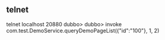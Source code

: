 ## telnet
telnet localhost 20880
dubbo> 
dubbo> invoke com.test.DemoService.queryDemoPageList({"id":"100"}, 1, 2)
